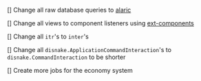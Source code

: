 [] Change all raw database queries to [alaric](https://pypi.org/project/alaric)

[] Change all views to component listeners using [ext-components](https://github.com/DisnakeCommunity/disnake-ext-components)

[] Change all `itr`'s to `inter`'s

[] Change all `disnake.ApplicationCommandInteraction`'s to `disnake.CommandInteraction` to be shorter

[] Create more jobs for the economy system
